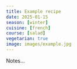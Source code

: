 ```yaml
---
title: Example recipe
date: 2025-01-15
season: [winter]
cuisine: [french]
course: [salad]
vegetarian: true
image: images/example.jpg
---
```



Notes…